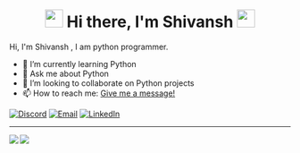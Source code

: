 <h1 align="center">
<img src="https://github.com/blackcater/blackcater/raw/master/images/Hi.gif" height="32" />
Hi there, I'm Shivansh
<img src="https://github.com/blackcater/blackcater/raw/master/images/Hi.gif" height="32" />
</h1>


Hi, I'm Shivansh , I am python programmer.
- 🌱 I’m currently learning Python
- 💬 Ask me about Python
- 👯 I’m looking to collaborate on Python projects
- 📫 How to reach me: [Give me a message!](https://github.com/Shivansh-007)



[![Discord](https://img.shields.io/badge/Discord-252422.svg?style=for-the-badge&logo=discord)](https://www.discord.gg/)
[![Email](https://img.shields.io/badge/Email-252422.svg?style=for-the-badge&logo=gmail)](mailto:)
[![LinkedIn](https://img.shields.io/badge/LinkedIn-252422.svg?style=for-the-badge&logo=linkedin&logoColor=blue)](https://www.linkedin.com/)

<hr>

<img align="left" src="https://github-readme-stats.vercel.app/api?username=Shivansh-007&count_private=true&include_all_commits=true&show_icons=true&hide_border=true&bg_color=0d1117&text_color=c9d1d9&title_color=50a6ff&icon_color=3572a5"/>
<img align="left" src="https://github-readme-stats.vercel.app/api/top-langs/?username=Shivansh-007&layout=compact&card_width=250&hide_border=true&bg_color=0d1117&text_color=c9d1d9&title_color=50a6ff&icon_color=3572a5"/>
